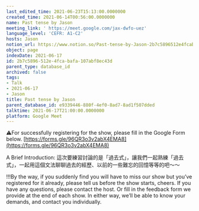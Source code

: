 ```yaml
---
last_edited_time: 2021-06-23T15:13:00.0000000
created_time: 2021-06-14T00:56:00.0000000
name: Past tense by Jason
meeting_link: ' https://meet.google.com/jax-dwfo-uez'
language_level: 'CEFR: A1-C2'
hosts: Jason
notion_url: https://www.notion.so/Past-tense-by-Jason-2b7c5896512e4fcabafa107abf8ec43d
object: page
indexDate: 2021-06-17
id: 2b7c5896-512e-4fca-bafa-107abf8ec43d
parent_type: database_id
archived: false
tags:
- Talk
- 2021-06-17
- Jason
title: Past tense by Jason
parent_database_id: e9339446-880f-4ef0-8ad7-8ad1f507dded
talktime: 2021-06-17T21:00:00.0000000
platform: Google Meet
---
```


⚠️For successfully registering for the show, please fill in the Google Form below.
[https://forms.gle/96QR3o3v2abX4EMA8](https://forms.gle/96QR3o3v2abX4EMA8)

A Brief Introduction: 
這次要練習討論的是「過去式」，讓我們一起熟練「過去式」，一起用這個文法聊聊過去的經歷、以前的一些難忘的回憶等等的吧～～

!!!By the way, if you suddenly find you will have to miss our show but you’ve registered for it already, please tell us before the show starts, cheers.
If you have any questions, please contact the host. Or fill in the feedback form we provide at the end of each show. In either way, we’ll be able to know your demands, and contact you individually.


